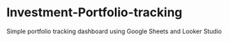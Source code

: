 # Investment-Portfolio-tracking
Simple portfolio tracking dashboard using Google Sheets and Looker Studio
